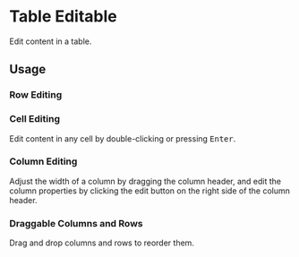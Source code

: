 # Table Editable

Edit content in a table.

## Usage

<!--{include:<import-guide>}-->

### Row Editing

<!--{include:`edit-row.md`}-->

### Cell Editing

Edit content in any cell by double-clicking or pressing <kbd>Enter</kbd>.

<!--{include:`edit-cell.md`}-->

### Column Editing

Adjust the width of a column by dragging the column header, and edit the column properties by clicking the edit button on the right side of the column header.

<!--{include:`edit-column.md`}-->

### Draggable Columns and Rows

Drag and drop columns and rows to reorder them.

<!--{include:`draggable.md`}-->
